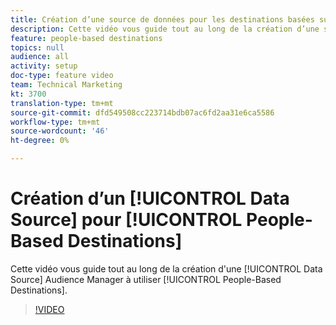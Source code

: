 ```yaml
---
title: Création d’une source de données pour les destinations basées sur les personnes
description: Cette vidéo vous guide tout au long de la création d’une source de données en Audience Manager à utiliser pour les destinations basées sur les personnes.
feature: people-based destinations
topics: null
audience: all
activity: setup
doc-type: feature video
team: Technical Marketing
kt: 3700
translation-type: tm+mt
source-git-commit: dfd549508cc223714bdb07ac6fd2aa31e6ca5586
workflow-type: tm+mt
source-wordcount: '46'
ht-degree: 0%

---
```



# Création d’un [!UICONTROL Data Source] pour [!UICONTROL People-Based Destinations]

Cette vidéo vous guide tout au long de la création d&#39;une [!UICONTROL Data Source] Audience Manager à utiliser [!UICONTROL People-Based Destinations].

>[!VIDEO](https://video.tv.adobe.com/v/29006/?quality=12)
